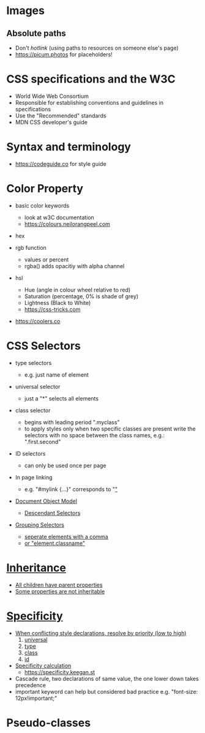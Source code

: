 # Images

## Absolute paths

* Don't _hotlink_ (using paths to resources on someone else's page)
* https://picum.photos for placeholders!

# CSS specifications and the W3C

* World Wide Web Consortium
* Responsible for establishing conventions and guidelines in
  specifications
* Use the "Recommended" standards
* MDN CSS developer's guide

# Syntax and terminology

* https://codeguide.co for style guide

# Color Property

* basic color keywords
  * look at w3C documentation
  * https://colours.neilorangpeel.com
* hex
* rgb function
  * values or percent
  * rgba() adds opacitiy with alpha channel

* hsl
  * Hue (angle in colour wheel relative to red)
  * Saturation (percentage, 0% is shade of grey)
  * Lightness (Black to White)
  * https://css-tricks.com

* https://coolers.co

# CSS Selectors

* type selectors
  * e.g. just name of element
  
* universal selector
  * just a "*" selects all elements

* class selector
  * begins with leading period ".myclass"
  * to apply styles only when two specific classes are present
    write the selectors with no space between the class names,
    e.g.: ".first.second"

* ID selectors
  * can only be used once per page

* In page linking
  * e.g. "#mylink {...}" corresponds to "<a href="#mylink">"

* Document Object Model

  * Descendant Selectors

* Grouping Selectors
  * seperate elements with a comma
  * or "element.classname"

# Inheritance
  * All children have parent properties
  * Some properties are not inheritable

# Specificity
  * When conflicting style declarations, resolve by priority (low to high)
    1. universal
    2. type
    3. class
    4. id
  * Specificity calculation
    * https://specificity.keegan.st
  * Cascade rule, two declarations of same value, the one lower
    down takes precedence
  * important keyword can help but considered bad practice
    e.g. "font-size: 12px!important;"

# Pseudo-classes
